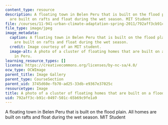 ```yaml
---
content_type: resource
description: A floating town in Belen Peru that is built on the flood plain. All homes
  are built on rafts and float during the wet season. MIT Student
file: /courses/11-941-urban-climate-adaptation-spring-2011/792aff3cb91c0497501c65b69c9fe1a9_village.jpg
file_type: image/jpeg
image_metadata:
  caption: A floating town in Belen Peru that is built on the flood plain. All homes
    are built on rafts and float during the wet season.
  credit: Image courtesy of an MIT student.
  image-alt: A photo of a cluster of floating homes that are built on a flood plain
    in Peru.
learning_resource_types: []
license: https://creativecommons.org/licenses/by-nc-sa/4.0/
ocw_type: OCWImage
parent_title: Image Gallery
parent_type: CourseSection
parent_uid: 3745d60e-fb70-ad25-33db-e9367e37025c
resourcetype: Image
title: A photo of a cluster of floating homes that are built on a flood plain in Peru
uid: 792aff3c-b91c-0497-501c-65b69c9fe1a9
---
```

A floating town in Belen Peru that is built on the flood plain. All homes are built on rafts and float during the wet season. MIT Student